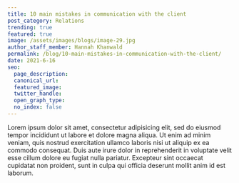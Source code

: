 ```yaml
---
title: 10 main mistakes in communication with the client
post_category: Relations
trending: true
featured: true
image: /assets/images/blogs/image-29.jpg
author_staff_member: Hannah Khanwald
permalink: /blog/10-main-mistakes-in-communication-with-the-client/
date: 2021-6-16
seo:
  page_description:
  canonical_url:
  featured_image: 
  twitter_handle:
  open_graph_type:
  no_index: false
---
```

Lorem ipsum dolor sit amet, consectetur adipisicing elit, sed do eiusmod tempor incididunt ut labore et dolore magna aliqua. Ut enim ad minim veniam, quis nostrud exercitation ullamco laboris nisi ut aliquip ex ea commodo consequat. Duis aute irure dolor in reprehenderit in voluptate velit esse cillum dolore eu fugiat nulla pariatur. Excepteur sint occaecat cupidatat non proident, sunt in culpa qui officia deserunt mollit anim id est laborum.
